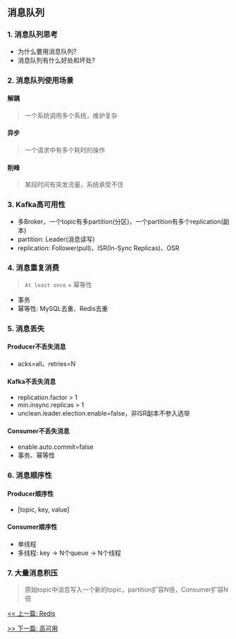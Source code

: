 ## 消息队列

### 1. 消息队列思考

* 为什么要用消息队列?
* 消息队列有什么好处和坏处?

### 2. 消息队列使用场景

#### 解耦

> 一个系统调用多个系统，维护复杂

#### 异步

> 一个请求中有多个耗时的操作

#### 削峰

> 某段时间有突发流量，系统承受不住

### 3. Kafka高可用性

* 多Broker，一个topic有多partition(分区)，一个partition有多个replication(副本)
* partition: Leader(消息读写)
* replication: Follower(pull)、ISR(In-Sync Replicas)、OSR

### 4. 消息重复消费

> `At least once` + 幂等性

* 事务
* 幂等性: MySQL去重、Redis去重

### 5. 消息丢失

#### Producer不丢失消息

* acks=all、retries=N

#### Kafka不丢失消息

* replication.factor > 1
* min.insync.replicas > 1
* unclean.leader.election.enable=false，非ISR副本不参入选举

#### Consumer不丢失消息

* enable.auto.commit=false
* 事务、幂等性

### 6. 消息顺序性

#### Producer顺序性

* [topic, key, value]

#### Consumer顺序性

* 单线程
* 多线程: key -&gt; N个queue -&gt; N个线程

### 7. 大量消息积压

> 原始topic中消息写入一个新的topic，partition扩容N倍，Consumer扩容N倍


[<< 上一篇: Redis](11-中间件/Redis.md)

[>> 下一篇: 高可用](12-架构/高可用.md)
